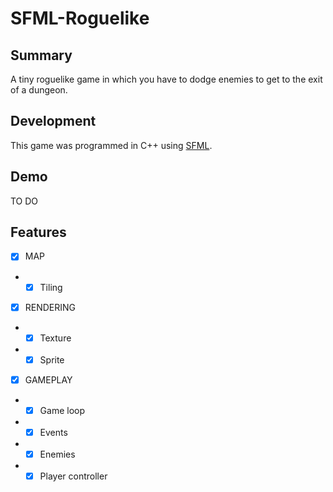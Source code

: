 # SFML-Roguelike
## Summary

A tiny roguelike game in which you have to dodge enemies to get to the exit of a dungeon.

## Development

This game was programmed in C++ using [SFML](https://www.sfml-dev.org/index.php).

## Demo

TO DO

## Features  

- [x] MAP
- - [x] Tiling

- [x] RENDERING
- - [x] Texture
- - [x] Sprite

- [x] GAMEPLAY
- - [x] Game loop
- - [x] Events
- - [x] Enemies
- - [x] Player controller 

